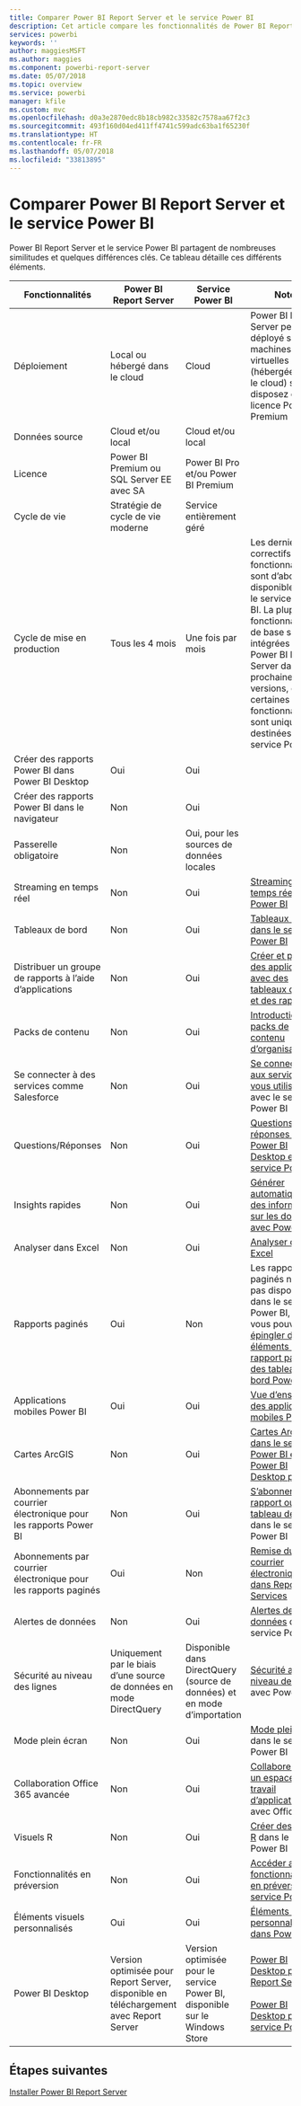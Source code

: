 ```yaml
---
title: Comparer Power BI Report Server et le service Power BI
description: Cet article compare les fonctionnalités de Power BI Report Server et du service Power BI.
services: powerbi
keywords: ''
author: maggiesMSFT
ms.author: maggies
ms.component: powerbi-report-server
ms.date: 05/07/2018
ms.topic: overview
ms.service: powerbi
manager: kfile
ms.custom: mvc
ms.openlocfilehash: d0a3e2870edc8b18cb982c33582c7578aa67f2c3
ms.sourcegitcommit: 493f160d04ed411ff4741c599adc63ba1f65230f
ms.translationtype: HT
ms.contentlocale: fr-FR
ms.lasthandoff: 05/07/2018
ms.locfileid: "33813895"
---
```

# <a name="comparing-power-bi-report-server-and-the-power-bi-service"></a>Comparer Power BI Report Server et le service Power BI

Power BI Report Server et le service Power BI partagent de nombreuses similitudes et quelques différences clés. Ce tableau détaille ces différents éléments.

| Fonctionnalités | Power BI Report Server | Service Power BI | Notes
|---------|---------|---------|---------|
| Déploiement | Local ou hébergé dans le cloud | Cloud | Power BI Report Server peut être déployé sur des machines virtuelles Azure (hébergées dans le cloud) si vous disposez d’une licence Power BI Premium
| Données source | Cloud et/ou local | Cloud et/ou local |  
| Licence | Power BI Premium ou SQL Server EE avec SA | Power BI Pro et/ou Power BI Premium |  
| Cycle de vie | Stratégie de cycle de vie moderne | Service entièrement géré |  
| Cycle de mise en production | Tous les 4 mois | Une fois par mois | Les derniers correctifs et fonctionnalités sont d’abord disponibles pour le service Power BI. La plupart des fonctionnalités de base sont intégrées à Power BI Report Server dans les prochaines versions, et certaines fonctionnalités sont uniquement destinées au service Power BI.
| Créer des rapports Power BI dans Power BI Desktop | Oui | Oui |  
| Créer des rapports Power BI dans le navigateur | Non | Oui |  
| Passerelle obligatoire | Non | Oui, pour les sources de données locales |  
| Streaming en temps réel | Non | Oui | [Streaming en temps réel dans Power BI](../service-real-time-streaming.md)
| Tableaux de bord | Non | Oui | [Tableaux de bord dans le service Power BI](../service-dashboards.md) 
| Distribuer un groupe de rapports à l’aide d’applications | Non | Oui | [Créer et publier des applications avec des tableaux de bord et des rapports](../service-create-distribute-apps.md) 
| Packs de contenu | Non | Oui | [Introduction aux packs de contenu d’organisation](../service-organizational-content-pack-introduction.md) 
| Se connecter à des services comme Salesforce | Non | Oui | [Se connecter aux services que vous utilisez](../service-connect-to-services.md) avec le service Power BI
| Questions/Réponses | Non | Oui | [Questions et réponses dans Power BI Desktop et le service Power BI](../power-bi-q-and-a.md) 
| Insights rapides | Non | Oui | [Générer automatiquement des informations sur les données avec Power BI](../service-insights.md) 
| Analyser dans Excel | Non | Oui | [Analyser dans Excel](../service-analyze-in-excel.md) 
| Rapports paginés | Oui | Non | Les rapports paginés ne sont pas disponibles dans le service Power BI, mais vous pouvez [épingler des éléments de rapport paginé à des tableaux de bord Power BI](https://docs.microsoft.com/sql/reporting-services/pin-reporting-services-items-to-power-bi-dashboards)
| Applications mobiles Power BI | Oui | Oui | [Vue d’ensemble des applications mobiles Power BI](../mobile-apps-for-mobile-devices.md) 
| Cartes ArcGIS | Non | Oui | [Cartes ArcGIS dans le service Power BI et Power BI Desktop par ESRI](../power-bi-visualization-arcgis.md)
| Abonnements par courrier électronique pour les rapports Power BI | Non | Oui | [S’abonner à un rapport ou un tableau de bord](../service-report-subscribe.md) dans le service Power BI 
| Abonnements par courrier électronique pour les rapports paginés | Oui | Non | [Remise du courrier électronique dans Reporting Services](https://docs.microsoft.com/sql/reporting-services/subscriptions/e-mail-delivery-in-reporting-services)  
| Alertes de données | Non | Oui | [Alertes de données](../service-set-data-alerts.md) dans le service Power BI
| Sécurité au niveau des lignes | Uniquement par le biais d’une source de données en mode DirectQuery | Disponible dans DirectQuery (source de données) et en mode d’importation | [Sécurité au niveau des lignes](../service-admin-rls.md) avec Power BI 
| Mode plein écran | Non | Oui | [Mode plein écran](../service-fullscreen-mode.md) dans le service Power BI 
| Collaboration Office 365 avancée | Non | Oui | [Collaborer dans un espace de travail d’application](../service-collaborate-power-bi-workspace.md) avec Office 365 
| Visuels R | Non | Oui | [Créer des visuels R](../service-r-visuals.md) dans le service Power BI  
| Fonctionnalités en préversion | Non | Oui | [Accéder aux fonctionnalités en préversion du service Power BI](../service-preview-features.md) 
| Éléments visuels personnalisés | Oui | Oui | [Éléments visuels personnalisés dans Power BI](../power-bi-custom-visuals.md) 
| Power BI Desktop | Version optimisée pour Report Server, disponible en téléchargement avec Report Server | Version optimisée pour le service Power BI, disponible sur le Windows Store | [Power BI Desktop pour Report Server](https://powerbi.microsoft.com/report-server/) <br><br> [Power BI Desktop pour le service Power BI](http://aka.ms/pbidesktopstore)

## <a name="next-steps"></a>Étapes suivantes
[Installer Power BI Report Server](install-report-server.md)  



